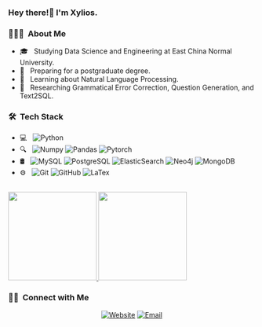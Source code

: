 ### Hey there!👋 I'm Xylios.

<h3> 👨🏻‍💻 &nbsp;About Me </h3>

- 🎓 &nbsp; Studying Data Science and Engineering at East China Normal University.
- 💼 &nbsp; Preparing for a postgraduate degree.
- 🌱 &nbsp; Learning about Natural Language Processing.
- 📖 &nbsp; Researching Grammatical Error Correction, Question Generation, and Text2SQL.

<h3> 🛠 &nbsp;Tech Stack</h3>

- 💻 &nbsp;
  ![Python](https://img.shields.io/badge/-Python-333333?style=flat&logo=python)
- 🔍 &nbsp;
  ![Numpy](https://img.shields.io/badge/-Numpy-333333?style=flat&logo=numpy)
  ![Pandas](https://img.shields.io/badge/-Pandas-333333?style=flat&logo=pandas)
  ![Pytorch](https://img.shields.io/badge/-Pytorch-333333?style=flat&logo=pytorch)
- 🛢 &nbsp;
  ![MySQL](https://img.shields.io/badge/-MySQL-333333?style=flat&logo=mysql)
  ![PostgreSQL](https://img.shields.io/badge/-PostgreSQL-333333?style=flat&logo=postgresql)
  ![ElasticSearch](https://img.shields.io/badge/-ElasticSearch-333333?style=flat&logo=elasticsearch)
  ![Neo4j](https://img.shields.io/badge/-Neo4j-333333?style=flat&logo=neo4j)
  ![MongoDB](https://img.shields.io/badge/-MongoDB-333333?style=flat&logo=mongodb)
- ⚙️ &nbsp;
  ![Git](https://img.shields.io/badge/-Git-333333?style=flat&logo=git)
  ![GitHub](https://img.shields.io/badge/-GitHub-333333?style=flat&logo=github)
  ![LaTex](https://img.shields.io/badge/-LaTex-333333?style=flat&logo=latex)


<br/>

<a href="https://github.com/LiXinyuan1015">
  <img height="180em" src="https://github-readme-stats.vercel.app/api?username=LiXinyuan1015&theme=buefy&show_icons=true" />
  <img height="180em" src="https://github-readme-stats.vercel.app/api/top-langs/?username=LiXinyuan1015&theme=buefy&layout=compact" />
</a>

<br/>


<h3> 🤝🏻 &nbsp;Connect with Me </h3>

<p align="center">
<a href="https://LiXinyuan1015.github.io/"><img alt="Website" src="https://img.shields.io/badge/Website-LiXinyuan1015.github.io-blue?style=flat-square&logo=google-chrome"></a>
<a href="lixinyuan1015@foxmail.com"><img alt="Email" src="https://img.shields.io/badge/Email-lixinyuan1015@foxmail.com-blue?style=flat-square&logo=gmail"></a>
</p>
